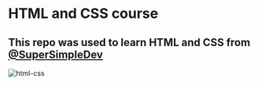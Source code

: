 # HTML and CSS course

## This repo was used to learn HTML and CSS from [@SuperSimpleDev](https://supersimple.dev/courses/html-css-course)

![html-css](https://user-images.githubusercontent.com/74465348/235136831-b516d3c9-e20b-40ae-9a92-0fddd4a041ce.jpg)
